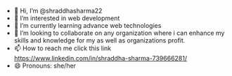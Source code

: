 - 👋 Hi, I’m @shraddhasharma22
- 👀 I’m interested in web development 
- 🌱 I’m currently learning advance web technologies
- 💞️ I’m looking to collaborate on any organization where i can enhance my skills and knowledge for my as well as organizations profit.
- 📫 How to reach me  click this link https://www.linkedin.com/in/shraddha-sharma-739666281/
- 😄 Pronouns: she/her

<!---
shraddhasharma22/shraddhasharma22 is a ✨ special ✨ repository because its `README.md` (this file) appears on your GitHub profile.
You can click the Preview link to take a look at your changes.
--->
